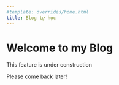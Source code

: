 ```yaml
---
#template: overrides/home.html
title: Blog tự học
---
```

# Welcome to my Blog

This feature is under construction

Please come back later!